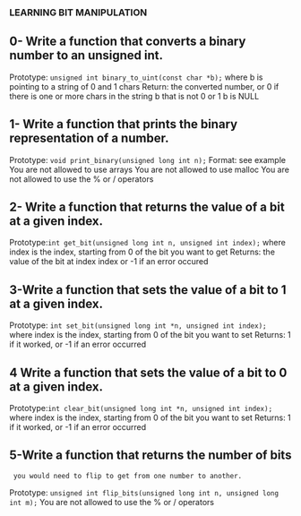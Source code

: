 ### LEARNING BIT MANIPULATION

## 0- Write a function that converts a binary number to an unsigned int.

Prototype: ``unsigned int binary_to_uint(const char *b);``
where b is pointing to a string of 0 and 1 chars
Return: the converted number, or 0 if
there is one or more chars in the string b that is not 0 or 1
b is NULL


## 1- Write a function that prints the binary representation of a number.

Prototype: ``void print_binary(unsigned long int n);``
Format: see example
You are not allowed to use arrays
You are not allowed to use malloc
You are not allowed to use the % or / operators


## 2- Write a function that returns the value of a bit at a given index.

Prototype:``int get_bit(unsigned long int n, unsigned int index);``
where index is the index, starting from 0 of the bit you want to get
Returns: the value of the bit at index index or -1 if an error occured

## 3-Write a function that sets the value of a bit to 1 at a given index.

Prototype: ``int set_bit(unsigned long int *n, unsigned int index);``
where index is the index, starting from 0 of the bit you want to set
Returns: 1 if it worked, or -1 if an error occurred

## 4 Write a function that sets the value of a bit to 0 at a given index.

Prototype:``int clear_bit(unsigned long int *n, unsigned int index);``
where index is the index, starting from 0 of the bit you want to set
Returns: 1 if it worked, or -1 if an error occurred

## 5-Write a function that returns the number of bits
     you would need to flip to get from one number to another.

Prototype: ``unsigned int flip_bits(unsigned long int n, unsigned long int m);``
You are not allowed to use the % or / operators
